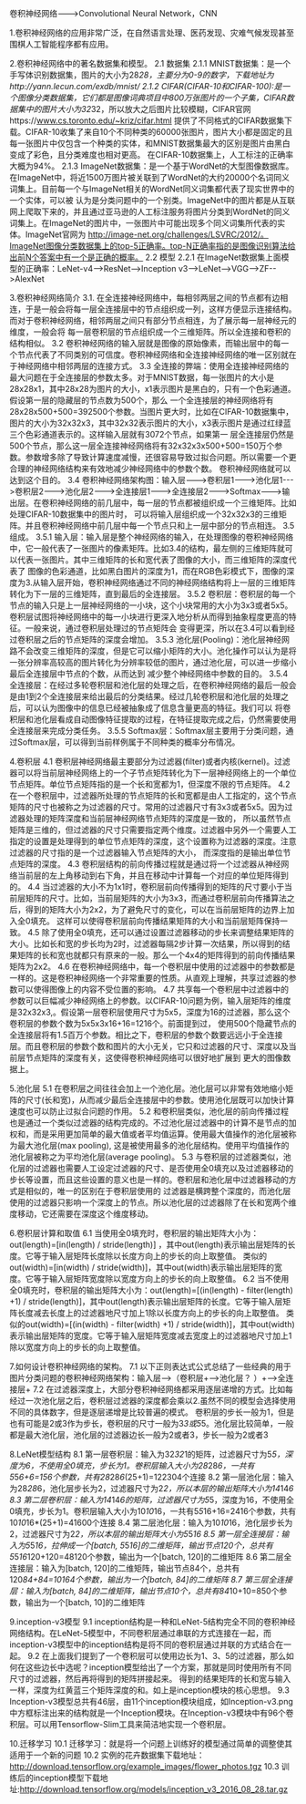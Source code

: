 卷积神经网络--->Convolutional Neural Network，CNN

1.卷积神经网络的应用非常广泛，在自然语言处理、医药发现、灾难气候发现甚至围棋人工智能程序都有应用。

2.卷积神经网络中的著名数据集和模型。
2.1 数据集
2.1.1 MNIST数据集：是一个手写体识别数据集，图片的大小为28*28，主要分为0-9的数字，下载地址为http://yann.lecun.com/exdb/mnist/
2.1.2 CIFAR(CIFAR-10和CIFAR-100):是一个图像分类数据集，它们都是图像词典项目中800万张图片的一个子集，CIFAR数据集中的图片大小为32*32，所以放大之后图片比较模糊，CIFAR官网https://www.cs.toronto.edu/~kriz/cifar.html
提供了不同格式的CIFAR数据集下载。CIFAR-10收集了来自10个不同种类的60000张图片，图片大小都是固定的且每一张图片中仅包含一个种类的实体，和MNIST数据集最大的区别是图片由黑白变成了彩色，且分类难度也相对更高。
在CIFAR-10数据集上，人工标注的正确率大概为94%。
2.1.3 ImageNet数据集：是一个基于WordNet的大型图像数据库。在ImageNet中，将近1500万图片被关联到了WordNet的大约20000个名词同义词集上。目前每一个与ImageNet相关的WordNet同义词集都代表了现实世界中的一个实体，可以被
认为是分类问题中的一个别类。ImageNet中的图片都是从互联网上爬取下来的，并且通过亚马逊的人工标注服务将图片分类到WordNet的同义词集上。在ImageNet的图片中，一张图片中可能出现多个同义词集所代表的实体。ImageNet官网为
http://image-net.org/challenges/LSVRC/2012/。ImageNet图像分类数据集上的top-5正确率。top-N正确率指的是图像识别算法给出前N个答案中有一个是正确的概率。
2.2 模型
2.2.1 在ImageNet数据集上面模型的正确率：LeNet-v4-->ResNet-->Inception v3-->LeNet-->VGG-->ZF-->AlexNet

3.卷积神经网络简介
3.1. 在全连接神经网络中，每相邻两层之间的节点都有边相连，于是一般会将每一层全连接层中的节点组织成一列，这样方便显示连接结构。而对于卷积神经网络，相邻两层之间只有部分节点相连，为了展示每一层神经元的维度，一般会将
每一层卷积层的节点组织成一个三维矩阵。所以全连接和卷积的结构相似。
3.2 卷积神经网络的输入层就是图像的原始像素，而输出层中的每一个节点代表了不同类别的可信度。卷积神经网络和全连接神经网络的唯一区别就在于神经网络中相邻两层的连接方式。
3.3 全连接的弊端：使用全连接神经网络的最大问题在于全连接层的参数太多。对于MNIST数据，每一张图片的大小是28x28x1，其中28x28为图片的大小，x1表示图片是黑白的，只有一个色彩通道。假设第一层的隐藏层的节点数为500个，那么
一个全连接层的神经网络将有28x28x500+500=392500个参数。当图片更大时，比如在CIFAR-10数据集中，图片的大小为32x32x3，其中32x32表示图片的大小，x3表示图片是通过红绿蓝三个色彩通道表示的。这样输入层就有3072个节点，如果第一
层全连接层仍然是500个节点，那么这一层全连接神经网络将有32x32x3x500+500=150万个参数。参数增多除了导致计算速度减慢，还很容易导致过拟合问题。所以需要一个更合理的神经网络结构来有效地减少神经网络中的参数个数。
卷积神经网络就可以达到这个目的。
3.4 卷积神经网络架构图：输入层--->卷积层1--->池化层1--->卷积层2--->池化层2--->全连接层1--->全连接层2--->Softmax--->输出层。在卷积神经网络的前几层中，每一层的节点都被组织成一个三维矩阵。比如处理CIFAR-10数据集中的图片时，
可以将输入层组织成一个32x32x3的三维矩阵。并且卷积神经网络中前几层中每一个节点只和上一层中部分的节点相连。
3.5 组成。
3.5.1 输入层：输入层是整个神经网络的输入，在处理图像的卷积神经网络中，它一般代表了一张图片的像素矩阵。比如3.4的结构，最左侧的三维矩阵就可以代表一张图片。其中三维矩阵的长和宽代表了图像的大小，而三维矩阵的深度代表了
图像的色彩通道，比如黑白图片的深度为1，而在RGB色彩模式下，图像的深度为3.从输入层开始，卷积神经网络通过不同的神经网络结构将上一层的三维矩阵转化为下一层的三维矩阵，直到最后的全连接层。
3.5.2 卷积层：卷积层的每一个节点的输入只是上一层神经网络的一小块，这个小块常用的大小为3x3或者5x5。卷积层试图将神经网络中的每一小块进行更深入地分析从而得到抽象程度更高的特征。一般来说，通过卷积层处理过的节点矩阵会
变得更深，所以在3.4可以看到经过卷积层之后的节点矩阵的深度会增加。
3.5.3 池化层(Pooling)：池化层神经网路不会改变三维矩阵的深度，但是它可以缩小矩阵的大小。池化操作可以认为是将一张分辨率高较高的图片转化为分辨率较低的图片，通过池化层，可以进一步缩小最后全连接层中节点的个数，从而达到
减少整个神经网络中参数的目的。
3.5.4 全连接层：在经过多轮卷积层和池化层的处理之后，在卷积神经网络的最后一般会是由1到2个全连接层来给出最后的分类结果。经过几轮卷积层和池化层的处理之后，可以认为图像中的信息已经被抽象成了信息含量更高的特征。我们可以
将卷积层和池化层看成自动图像特征提取的过程，在特征提取完成之后，仍然需要使用全连接层来完成分类任务。
3.5.5 Softmax层：Softmax层主要用于分类问题，通过Softmax层，可以得到当前样例属于不同种类的概率分布情况。

4.卷积层
4.1 卷积层神经网络最主要部分为过滤器(filter)或者内核(kernel)。过滤器可以将当前层神经网络上的一个子节点矩阵转化为下一层神经网络上的一个单位节点矩阵。单位节点矩阵指的是一个长和宽都为1，但深度不限的节点矩阵。
4.2 在一个卷积层中，过滤器所处理的节点矩阵的长和宽都是由人工指定的，这个节点矩阵的尺寸也被称之为过滤器的尺寸。常用的过滤器尺寸有3x3或者5x5。因为过滤器处理的矩阵深度和当前层神经网络节点矩阵的深度是一致的，
所以虽然节点矩阵是三维的，但过滤器的尺寸只需要指定两个维度。过滤器中另外一个需要人工指定的设置是处理得到的单位节点矩阵的深度，这个设置称为过滤器的深度。注意过滤器的尺寸指的是一个过滤器输入节点矩阵的大小，
而深度指的是输出单位节点矩阵的深度。
4.3 卷积层结构的前向传播过程就是通过将一个过滤器从神经网络当前层的左上角移动到右下角，并且在移动中计算每一个对应的单位矩阵得到的。
4.4 当过滤器的大小不为1x1时，卷积层前向传播得到的矩阵的尺寸要小于当前层矩阵的尺寸。比如，当前层矩阵的大小为3x3，而通过卷积层前向传播算法之后，得到的矩阵大小为2x2，为了避免尺寸的变化，可以在当前层矩阵的边界上加入全0填充。
这样可以使得卷积层前向传播结果矩阵的大小和当前层矩阵保持一致。
4.5 除了使用全0填充，还可以通过设置过滤器移动的步长来调整结果矩阵的大小。比如长和宽的步长均为2时，过滤器每隔2步计算一次结果，所以得到的结果矩阵的长和宽也就都只有原来的一般。那么一个4x4的矩阵得到的前向传播结果矩阵为2x2。
4.6 在卷积神经网络中，每一个卷积层中使用的过滤器中的参数都是一样的。这是卷积神经网络一个非常重要的性质。从直观上理解，共享过滤器的参数可以使得图像上的内容不受位置的影响。
4.7 共享每一个卷积层中过滤器中的参数可以巨幅减少神经网络上的参数。以CIFAR-10问题为例，输入层矩阵的维度是32x32x3,。假设第一层卷积层使用尺寸为5x5，深度为16的过滤器，那么这个卷积层的参数个数为5x5x3x16+16=1216个。前面提到过，
使用500个隐藏节点的全连接层将有1.5百万个参数。相比之下，卷积层的参数个数要远远小于全连接层。而且卷积层的参数个数和图片的大小无关，它只和过滤器的尺寸、深度以及当前层节点矩阵的深度有关，这使得卷积神经网络可以很好地扩展到
更大的图像数据上。

5.池化层
5.1 在卷积层之间往往会加上一个池化层。池化层可以非常有效地缩小矩阵的尺寸(长和宽)，从而减少最后全连接层中的参数。使用池化层既可以加快计算速度也可以防止过拟合问题的作用。
5.2 和卷积层类似，池化层的前向传播过程也是通过一个类似过滤器的结构完成的。不过池化层过滤器中的计算不是节点的加权和，而是采用更加简单的最大值或者平均值运算。使用最大值操作的池化层被称为最大池化层(max pooling),
这是被使用最多的池化层结构。使用平均值操作的池化层被称之为平均池化层(average pooling)。
5.3 与卷积层的过滤器类似，池化层的过滤器也需要人工设定过滤器的尺寸、是否使用全0填充以及过滤器移动的步长等设置，而且这些设置的意义也是一样的。卷积层和池化层中过滤器移动的方式是相似的，唯一的区别在于卷积层使用的
过滤器是横跨整个深度的，而池化层使用的过滤器只影响一个深度上的节点。所以池化层的过滤器除了在长和宽两个维度移动，它还需要在深度这个维度移动。

6.卷积层计算和取值
6.1 当使用全0填充时，卷积层的输出矩阵大小为：out(length)=[in(length) / stride(length)] ，其中out(length)表示输出层矩阵的长度。它等于输入层矩阵长度除以长度方向上的步长的向上取整值。
类似的out(width)=[in(width) / stride(width)]，其中out(width)表示输出层矩阵的宽度。它等于输入层矩阵宽度除以宽度方向上的步长的向上取整值。
6.2 当不使用全0填充时，卷积层的输出矩阵大小为：out(length)=[(in(length) - filter(length) +1) / stride(length)]，其中out(length)表示输出层矩阵的长度。它等于输入层矩阵长度减去长度上的过滤器地尺寸加上1除以长度方向上的步长的向上取整值。
类似的out(width)=[(in(width) - filter(width) +1) / stride(width)]，其中out(width)表示输出层矩阵的宽度。它等于输入层矩阵宽度减去宽度上的过滤器地尺寸加上1除以宽度方向上的步长的向上取整值。

7.如何设计卷积神经网络的架构。
7.1 以下正则表达式公式总结了一些经典的用于图片分类问题的卷积神经网络架构：输入层-->（卷积层+-->池化层？ ）+-->全连接层+
7.2 在过滤器深度上，大部分卷积神经网络都采用逐层递增的方式。比如每经过一次池化层之后，卷积层过滤器的深度都会乘以2.虽然不同的模型会选择使用不同的具体数字，但是逐层递增是比较普遍的模式。
卷积层的步长一般为1，但是也有可能是2或3作为步长，卷积层的尺寸一般为3*3或5*5。池化层比较简单，一般都是最大池化层，池化层的过滤器边长一般为2或者3，步长一般为2或者3

8.LeNet模型结构
8.1 第一层卷积层：输入为32*32*1的矩阵，过滤器尺寸为5*5，深度为6，不使用全0填充，步长为1。卷积层输入大小为28*28*6，一共有5*5*6+6=156个参数，共有28*28*6*(25+1)=122304个连接
8.2 第一层池化层：输入为28*28*6，池化层步长为2，过滤器尺寸为2*2，所以本层的输出矩阵大小为14*14*6
8.3 第二层卷积层：输入为14*14*6的矩阵，过滤器尺寸为5*5，深度为16，不使用全0填充，步长为1。卷积层输入大小为10*10*16，一共有5*5*16+16=2416个参数，共有10*10*16*(25+1)=41600个连接
8.4 第二层池化层：输入为10*10*16，池化层步长为2，过滤器尺寸为2*2，所以本层的输出矩阵大小为5*5*16
8.5 第一层全连接层：输入为5*5*16，拉伸成一个[batch, 5*5*16]的二维矩阵，输出节点120个，总共有5*5*16*120+120=48120个参数，输出为一个[batch, 120]的二维矩阵
8.6 第二层全连接层：输入为[batch, 120]的二维矩阵，输出节点84个，总共有120*84+84=10164个参数，输出为一个[batch, 84]的二维矩阵
8.7 第三层全连接层：输入为[batch, 84]的二维矩阵，输出节点10个，总共有84*10+10=850个参数，输出为一个[batch, 10]的二维矩阵

9.inception-v3模型
9.1 inception结构是一种和LeNet-5结构完全不同的卷积神经网络结构。在LeNet-5模型中，不同卷积层通过串联的方式连接在一起，而inception-v3模型中的inception结构是将不同的卷积层通过并联的方式结合在一起。
9.2 在上面我们提到了一个卷积层可以使用边长为1、3、5的过滤器，那么如何在这些边长中选呢？inception模型给出了一个方案，那就是同时使用所有不同尺寸的过滤器，然后再将得到的矩阵拼接起来。
得到的结果矩阵的长和宽与输入一样，深度为红黄蓝三个矩阵深度的和。如上是inception模块的核心思想。
9.3 Inception-v3模型总共有46层，由11个inception模块组成，如Inception-v3.png中方框标注出来的结构就是一个Inception模块。在Inception-v3模块中有96个卷积层。可以用Tensorflow-Slim工具来简洁地实现一个卷积层。

10.迁移学习
10.1 迁移学习：就是将一个问题上训练好的模型通过简单的调整使其适用于一个新的问题
10.2 实例的花卉数据集下载地址：http://download.tensorflow.org/example_images/flower_photos.tgz
10.3 训练后的inception模型下载地址:http://download.tensorflow.org/models/inception_v3_2016_08_28.tar.gz
